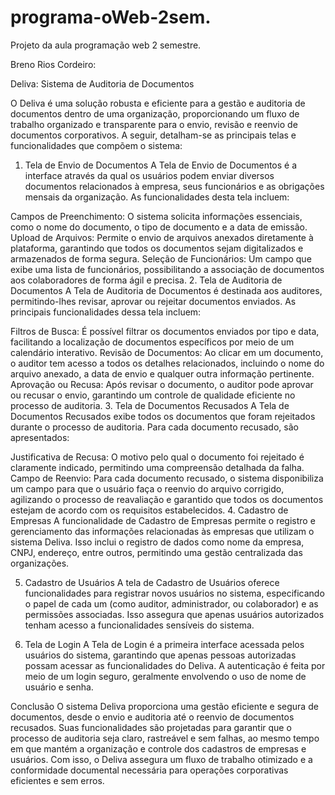 # programa-oWeb-2sem.
Projeto da aula programação web 2 semestre. 

Breno Rios Cordeiro: 

Deliva: Sistema de Auditoria de Documentos

O Deliva é uma solução robusta e eficiente para a gestão e auditoria de documentos dentro de uma organização, proporcionando um fluxo de trabalho organizado e transparente para o envio, revisão e reenvio de documentos corporativos. A seguir, detalham-se as principais telas e funcionalidades que compõem o sistema:

1. Tela de Envio de Documentos
A Tela de Envio de Documentos é a interface através da qual os usuários podem enviar diversos documentos relacionados à empresa, seus funcionários e as obrigações mensais da organização. As funcionalidades desta tela incluem:

Campos de Preenchimento: O sistema solicita informações essenciais, como o nome do documento, o tipo de documento e a data de emissão.
Upload de Arquivos: Permite o envio de arquivos anexados diretamente à plataforma, garantindo que todos os documentos sejam digitalizados e armazenados de forma segura.
Seleção de Funcionários: Um campo que exibe uma lista de funcionários, possibilitando a associação de documentos aos colaboradores de forma ágil e precisa.
2. Tela de Auditoria de Documentos
A Tela de Auditoria de Documentos é destinada aos auditores, permitindo-lhes revisar, aprovar ou rejeitar documentos enviados. As principais funcionalidades dessa tela incluem:

Filtros de Busca: É possível filtrar os documentos enviados por tipo e data, facilitando a localização de documentos específicos por meio de um calendário interativo.
Revisão de Documentos: Ao clicar em um documento, o auditor tem acesso a todos os detalhes relacionados, incluindo o nome do arquivo anexado, a data de envio e qualquer outra informação pertinente.
Aprovação ou Recusa: Após revisar o documento, o auditor pode aprovar ou recusar o envio, garantindo um controle de qualidade eficiente no processo de auditoria.
3. Tela de Documentos Recusados
A Tela de Documentos Recusados exibe todos os documentos que foram rejeitados durante o processo de auditoria. Para cada documento recusado, são apresentados:

Justificativa de Recusa: O motivo pelo qual o documento foi rejeitado é claramente indicado, permitindo uma compreensão detalhada da falha.
Campo de Reenvio: Para cada documento recusado, o sistema disponibiliza um campo para que o usuário faça o reenvio do arquivo corrigido, agilizando o processo de reavaliação e garantido que todos os documentos estejam de acordo com os requisitos estabelecidos.
4. Cadastro de Empresas
A funcionalidade de Cadastro de Empresas permite o registro e gerenciamento das informações relacionadas às empresas que utilizam o sistema Deliva. Isso inclui o registro de dados como nome da empresa, CNPJ, endereço, entre outros, permitindo uma gestão centralizada das organizações.

5. Cadastro de Usuários
A tela de Cadastro de Usuários oferece funcionalidades para registrar novos usuários no sistema, especificando o papel de cada um (como auditor, administrador, ou colaborador) e as permissões associadas. Isso assegura que apenas usuários autorizados tenham acesso a funcionalidades sensíveis do sistema.

6. Tela de Login
A Tela de Login é a primeira interface acessada pelos usuários do sistema, garantindo que apenas pessoas autorizadas possam acessar as funcionalidades do Deliva. A autenticação é feita por meio de um login seguro, geralmente envolvendo o uso de nome de usuário e senha.

Conclusão
O sistema Deliva proporciona uma gestão eficiente e segura de documentos, desde o envio e auditoria até o reenvio de documentos recusados. Suas funcionalidades são projetadas para garantir que o processo de auditoria seja claro, rastreável e sem falhas, ao mesmo tempo em que mantém a organização e controle dos cadastros de empresas e usuários. Com isso, o Deliva assegura um fluxo de trabalho otimizado e a conformidade documental necessária para operações corporativas eficientes e sem erros.



